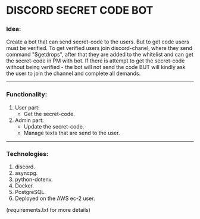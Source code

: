 # DISCORD SECRET CODE BOT

### Idea:
Create a bot that can send secret-code to the users. But to get code users must be verified. To get verified users join discord-chanel, where they send command "$getdrops", after that they are added to the whitelist and can get the secret-code in PM with bot. If there is attempt to get the secret-code without being verified - the bot will not send the code BUT will kindly ask the user to join the channel and complete all demands.

***
### Functionality:
1. User part:
    * Get the secret-code.
2. Admin part:
    * Update the secret-code.
    * Manage texts that are send to the user.
    
    
***
### Technologies:
1. discord.
2. asyncpg.
3. python-dotenv.
4. Docker.
5. PostgreSQL.
6. Deployed on the AWS ec-2 user.

(requirements.txt for more details)